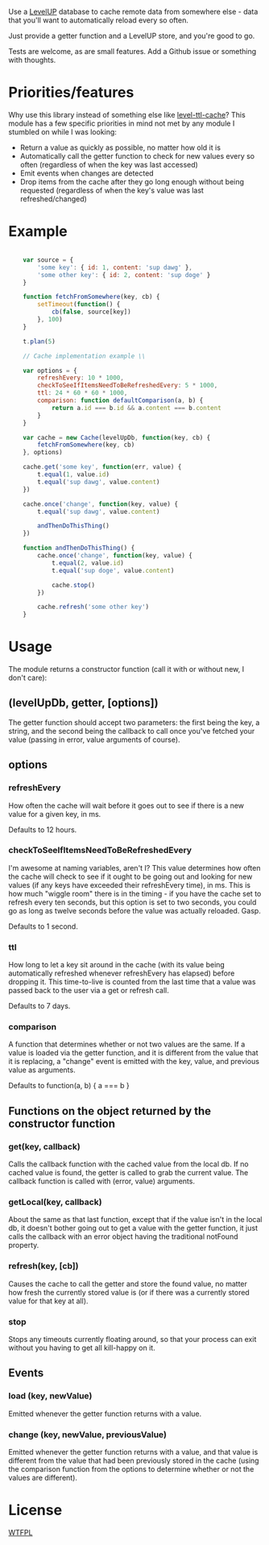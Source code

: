 Use a [LevelUP](https://github.com/rvagg/node-levelup) database to cache remote data from somewhere else - data that you'll want to automatically reload every so often.

Just provide a getter function and a LevelUP store, and you're good to go.

Tests are welcome, as are small features.  Add a Github issue or something with thoughts.

# Priorities/features

Why use this library instead of something else like [level-ttl-cache](https://github.com/rvagg/level-ttl-cache)?  This module has a few specific priorities in mind not met by any module I stumbled on while I was looking:

- Return a value as quickly as possible, no matter how old it is
- Automatically call the getter function to check for new values every so often (regardless of when the key was last accessed)
- Emit events when changes are detected
- Drop items from the cache after they go long enough without being requested (regardless of when the key's value was last refreshed/changed)

# Example

```js

	var source = {
		'some key': { id: 1, content: 'sup dawg' },
		'some other key': { id: 2, content: 'sup doge' }
	}

	function fetchFromSomewhere(key, cb) {
		setTimeout(function() {
			cb(false, source[key])
		}, 100)
	}

	t.plan(5)

	// Cache implementation example \\

	var options = {
		refreshEvery: 10 * 1000,
		checkToSeeIfItemsNeedToBeRefreshedEvery: 5 * 1000,
		ttl: 24 * 60 * 60 * 1000,
		comparison: function defaultComparison(a, b) {
			return a.id === b.id && a.content === b.content
		}
	}

	var cache = new Cache(levelUpDb, function(key, cb) {
		fetchFromSomewhere(key, cb)
	}, options)

	cache.get('some key', function(err, value) {
		t.equal(1, value.id)
		t.equal('sup dawg', value.content)
	})

	cache.once('change', function(key, value) {
		t.equal('sup dawg', value.content)

		andThenDoThisThing()
	})

	function andThenDoThisThing() {
		cache.once('change', function(key, value) {
			t.equal(2, value.id)
			t.equal('sup doge', value.content)

			cache.stop()
		})

		cache.refresh('some other key')
	}

```

# Usage

The module returns a constructor function (call it with or without new, I don't care):

## (levelUpDb, getter, [options])

The getter function should accept two parameters: the first being the key, a string, and the second being the callback to call once you've fetched your value (passing in error, value arguments of course).

## options

### refreshEvery

How often the cache will wait before it goes out to see if there is a new value for a given key, in ms.

Defaults to 12 hours.

### checkToSeeIfItemsNeedToBeRefreshedEvery

I'm awesome at naming variables, aren't I?  This value determines how often the cache will check to see if it ought to be going out and looking for new values (if any keys have exceeded their refreshEvery time), in ms.  This is how much "wiggle room" there is in the timing - if you have the cache set to refresh every ten seconds, but this option is set to two seconds, you could go as long as twelve seconds before the value was actually reloaded.  Gasp.

Defaults to 1 second.

### ttl

How long to let a key sit around in the cache (with its value being automatically refreshed whenever refreshEvery has elapsed) before dropping it.  This time-to-live is counted from the last time that a value was passed back to the user via a get or refresh call.

Defaults to 7 days.

### comparison

A function that determines whether or not two values are the same.  If a value is loaded via the getter function, and it is different from the value that it is replacing, a "change" event is emitted with the key, value, and previous value as arguments.

Defaults to function(a, b) { a === b }

## Functions on the object returned by the constructor function

### get(key, callback)

Calls the callback function with the cached value from the local db.  If no cached value is found, the getter is called to grab the current value.  The callback function is called with (error, value) arguments.

### getLocal(key, callback)

About the same as that last function, except that if the value isn't in the local db, it doesn't bother going out to get a value with the getter function, it just calls the callback with an error object having the traditional notFound property.

### refresh(key, [cb])

Causes the cache to call the getter and store the found value, no matter how fresh the currently stored value is (or if there was a currently stored value for that key at all).

### stop

Stops any timeouts currently floating around, so that your process can exit without you having to get all kill-happy on it.

## Events

### load (key, newValue)

Emitted whenever the getter function returns with a value.

### change (key, newValue, previousValue)

Emitted whenever the getter function returns with a value, and that value is different from the value that had been previously stored in the cache (using the comparison function from the options to determine whether or not the values are different).

# License
[WTFPL](http://wtfpl2.com)
